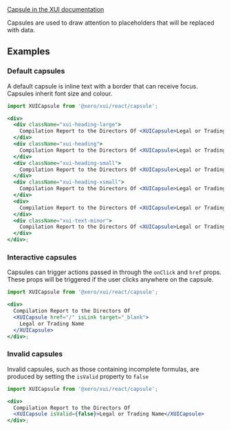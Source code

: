 <div class="xui-margin-vertical">
	<a href="../section-components-identifiers-capsule.html" isDocLink>Capsule in the XUI documentation</a>
</div>

Capsules are used to draw attention to placeholders that will be replaced with data.

## Examples

### Default capsules

A default capsule is inline text with a border that can receive focus. Capsules inherit font size and colour.

```jsx harmony
import XUICapsule from '@xero/xui/react/capsule';

<div>
  <div className="xui-heading-large">
    Compilation Report to the Directors Of <XUICapsule>Legal or Trading Name</XUICapsule>
  </div>
  <div className="xui-heading">
    Compilation Report to the Directors Of <XUICapsule>Legal or Trading Name</XUICapsule>
  </div>
  <div className="xui-heading-small">
    Compilation Report to the Directors Of <XUICapsule>Legal or Trading Name</XUICapsule>
  </div>
  <div className="xui-heading-xsmall">
    Compilation Report to the Directors Of <XUICapsule>Legal or Trading Name</XUICapsule>
  </div>
  <div>
    Compilation Report to the Directors Of <XUICapsule>Legal or Trading Name</XUICapsule>
  </div>
  <div className="xui-text-minor">
    Compilation Report to the Directors Of <XUICapsule>Legal or Trading Name</XUICapsule>
  </div>
</div>;
```

### Interactive capsules

Capsules can trigger actions passed in through the `onClick` and `href` props. These props will be triggered if the user clicks anywhere on the capsule.

```jsx harmony
import XUICapsule from '@xero/xui/react/capsule';

<div>
  Compilation Report to the Directors Of
  <XUICapsule href="/" isLink target="_blank">
    Legal or Trading Name
  </XUICapsule>
</div>;
```

### Invalid capsules

Invalid capsules, such as those containing incomplete formulas, are produced by setting the `isValid` property to `false`

```jsx harmony
import XUICapsule from '@xero/xui/react/capsule';

<div>
  Compilation Report to the Directors Of
  <XUICapsule isValid={false}>Legal or Trading Name</XUICapsule>
</div>;
```
